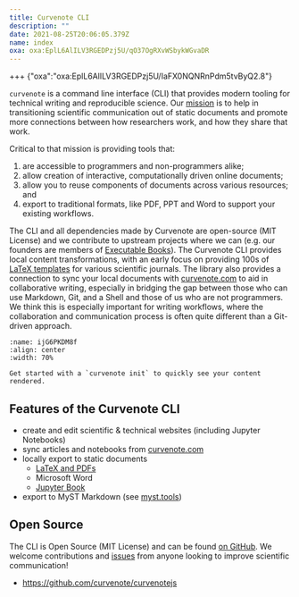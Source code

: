 ```yaml
---
title: Curvenote CLI
description: ""
date: 2021-08-25T20:06:05.379Z
name: index
oxa: oxa:EplL6AlILV3RGEDPzj5U/qO37OgRXvWSbykWGvaDR
---
```


+++ {"oxa":"oxa:EplL6AlILV3RGEDPzj5U/IaFX0NQNRnPdm5tvByQ2.8"}

`curvenote` is a command line interface (CLI) that provides modern tooling for technical writing and reproducible science. Our [mission](https://curvenote.com/why) is to help in transitioning scientific communication out of static documents and promote more connections between how researchers work, and how they share that work.

Critical to that mission is providing tools that:

1. are accessible to programmers and non-programmers alike;
2. allow creation of interactive, computationally driven online documents;
3. allow you to reuse components of documents across various resources; and
4. export to traditional formats, like PDF, PPT and Word to support your existing workflows.

The CLI and all dependencies made by Curvenote are open-source (MIT License) and we contribute to upstream projects where we can (e.g. our founders are members of [Executable Books](https://executablebooks.org/en/latest/team.html)). The Curvenote CLI provides local content transformations, with an early focus on providing 100s of [LaTeX templates](https://github.com/curvenote/templates) for various scientific journals. The library also provides a connection to sync your local documents with [curvenote.com](https://curvenote.com/) to aid in collaborative writing, especially in bridging the gap between those who can use Markdown, Git, and a Shell and those of us who are not programmers. We think this is especially important for writing workflows, where the collaboration and communication process is often quite different than a Git-driven approach.

```{figure} images/EplL6AlILV3RGEDPzj5U-w79Q3PBPisuiWVOa3fxn-v1.png
:name: ijG6PKDM8f
:align: center
:width: 70%

Get started with a `curvenote init` to quickly see your content rendered.
```

## Features of the Curvenote CLI

- create and edit scientific & technical websites (including Jupyter Notebooks)
- sync articles and notebooks from [curvenote.com](https://curvenote.com)
- locally export to static documents
  - [LaTeX and PDFs](oxa:EplL6AlILV3RGEDPzj5U/ws9GZcMqfeNIV2sPB82H "LaTeX and PDFs")
  - Microsoft Word
  - [Jupyter Book](oxa:EplL6AlILV3RGEDPzj5U/PH80omWOCDLi0rYkdu6i "Jupyter Book")
- export to MyST Markdown (see [myst.tools](http://spec.myst.tools/))

## Open Source

The CLI is Open Source (MIT License) and can be found [on GitHub](https://github.com/curvenote/curvenotejs). We welcome contributions and [issues](https://github.com/curvenote/curvenotejs/issues) from anyone looking to improve scientific communication!

- <https://github.com/curvenote/curvenotejs>

